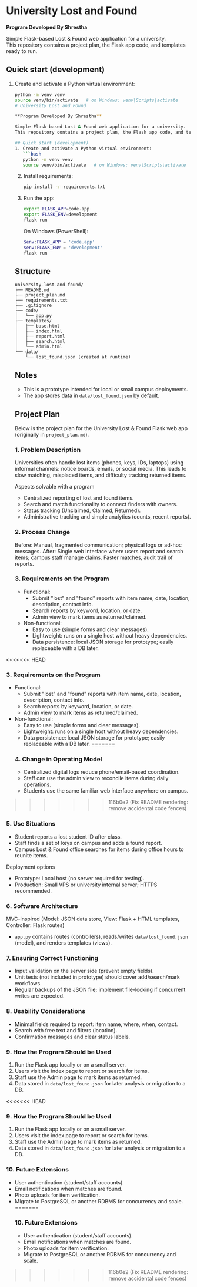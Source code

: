 # University Lost and Found

**Program Developed By Shrestha**

Simple Flask-based Lost & Found web application for a university.  
This repository contains a project plan, the Flask app code, and templates ready to run.

## Quick start (development)
1. Create and activate a Python virtual environment:
   ```bash
   python -m venv venv
   source venv/bin/activate   # on Windows: venv\Scripts\activate
   # University Lost and Found

   **Program Developed By Shrestha**

   Simple Flask-based Lost & Found web application for a university.  
   This repository contains a project plan, the Flask app code, and templates ready to run.

   ## Quick start (development)
   1. Create and activate a Python virtual environment:
      ```bash
      python -m venv venv
      source venv/bin/activate   # on Windows: venv\Scripts\activate
      ```
   2. Install requirements:
      ```bash
      pip install -r requirements.txt
      ```
   3. Run the app:
      ```bash
      export FLASK_APP=code.app
      export FLASK_ENV=development
      flask run
      ```
      On Windows (PowerShell):
      ```powershell
      $env:FLASK_APP = 'code.app'
      $env:FLASK_ENV = 'development'
      flask run
      ```

   ## Structure
   ```
   university-lost-and-found/
   ├── README.md
   ├── project_plan.md
   ├── requirements.txt
   ├── .gitignore
   ├── code/
   │   └── app.py
   ├── templates/
   │   ├── base.html
   │   ├── index.html
   │   ├── report.html
   │   ├── search.html
   │   └── admin.html
   └── data/
       └── lost_found.json (created at runtime)
   ```

   ## Notes
   - This is a prototype intended for local or small campus deployments.
   - The app stores data in `data/lost_found.json` by default.

   ## Project Plan

   Below is the project plan for the University Lost & Found Flask web app (originally in `project_plan.md`).

   ### 1. Problem Description
   Universities often handle lost items (phones, keys, IDs, laptops) using informal channels: notice boards, emails, or social media. This leads to slow matching, misplaced items, and difficulty tracking returned items.

   Aspects solvable with a program
   - Centralized reporting of lost and found items.
   - Search and match functionality to connect finders with owners.
   - Status tracking (Unclaimed, Claimed, Returned).
   - Administrative tracking and simple analytics (counts, recent reports).

   ### 2. Process Change
   Before: Manual, fragmented communication; physical logs or ad-hoc messages.
   After: Single web interface where users report and search items; campus staff manage claims. Faster matches, audit trail of reports.

   ### 3. Requirements on the Program
   - Functional:
      - Submit "lost" and "found" reports with item name, date, location, description, contact info.
      - Search reports by keyword, location, or date.
      - Admin view to mark items as returned/claimed.
   - Non-functional:
      - Easy to use (simple forms and clear messages).
      - Lightweight: runs on a single host without heavy dependencies.
      - Data persistence: local JSON storage for prototype; easily replaceable with a DB later.

<<<<<<< HEAD
### 3. Requirements on the Program
- Functional:
  - Submit "lost" and "found" reports with item name, date, location, description, contact info.
  - Search reports by keyword, location, or date.
  - Admin view to mark items as returned/claimed.
- Non-functional:
  - Easy to use (simple forms and clear messages).
  - Lightweight: runs on a single host without heavy dependencies.
  - Data persistence: local JSON storage for prototype; easily replaceable with a DB later.
=======
   ### 4. Change in Operating Model
   - Centralized digital logs reduce phone/email-based coordination.
   - Staff can use the admin view to reconcile items during daily operations.
   - Students use the same familiar web interface anywhere on campus.
>>>>>>> 116b0e2 (Fix README rendering: remove accidental code fences)

   ### 5. Use Situations
   - Student reports a lost student ID after class.
   - Staff finds a set of keys on campus and adds a found report.
   - Campus Lost & Found office searches for items during office hours to reunite items.

   Deployment options
   - Prototype: Local host (no server required for testing).
   - Production: Small VPS or university internal server; HTTPS recommended.

   ### 6. Software Architecture
   MVC-inspired (Model: JSON data store, View: Flask + HTML templates, Controller: Flask routes)
   - `app.py` contains routes (controllers), reads/writes `data/lost_found.json` (model), and renders templates (views).

   ### 7. Ensuring Correct Functioning
   - Input validation on the server side (prevent empty fields).
   - Unit tests (not included in prototype) should cover add/search/mark workflows.
   - Regular backups of the JSON file; implement file-locking if concurrent writes are expected.

   ### 8. Usability Considerations
   - Minimal fields required to report: item name, where, when, contact.
   - Search with free text and filters (location).
   - Confirmation messages and clear status labels.

   ### 9. How the Program Should be Used
   1. Run the Flask app locally or on a small server.
   2. Users visit the index page to report or search for items.
   3. Staff use the Admin page to mark items as returned.
   4. Data stored in `data/lost_found.json` for later analysis or migration to a DB.

<<<<<<< HEAD
### 9. How the Program Should be Used
1. Run the Flask app locally or on a small server.
2. Users visit the index page to report or search for items.
3. Staff use the Admin page to mark items as returned.
4. Data stored in `data/lost_found.json` for later analysis or migration to a DB.

### 10. Future Extensions
- User authentication (student/staff accounts).
- Email notifications when matches are found.
- Photo uploads for item verification.
- Migrate to PostgreSQL or another RDBMS for concurrency and scale.
=======
   ### 10. Future Extensions
   - User authentication (student/staff accounts).
   - Email notifications when matches are found.
   - Photo uploads for item verification.
   - Migrate to PostgreSQL or another RDBMS for concurrency and scale.
>>>>>>> 116b0e2 (Fix README rendering: remove accidental code fences)
